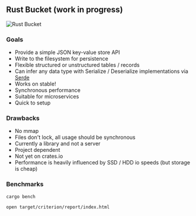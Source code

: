 ## Rust Bucket (work in progress)

![Rust Bucket](https://github.com/user-attachments/assets/ffcb8c10-ca38-4bb2-97dd-1663ccc42093)

### Goals
* Provide a simple JSON key-value store API
* Write to the filesystem for persistence
* Flexible structured or unstructured tables / records
* Can infer any data type with Serialize / Deserialize implementations via [Serde](https://github.com/serde-rs/serde)
* Works on stable!
* Synchronous performance
* Suitable for microservices
* Quick to setup

### Drawbacks
* No mmap
* Files don't lock, all usage should be synchronous
* Currently a library and not a server
* Project dependent
* Not yet on crates.io
* Performance is heavily influenced by SSD / HDD io speeds (but storage is cheap)

### Benchmarks

```
cargo bench

open target/criterion/report/index.html
```
